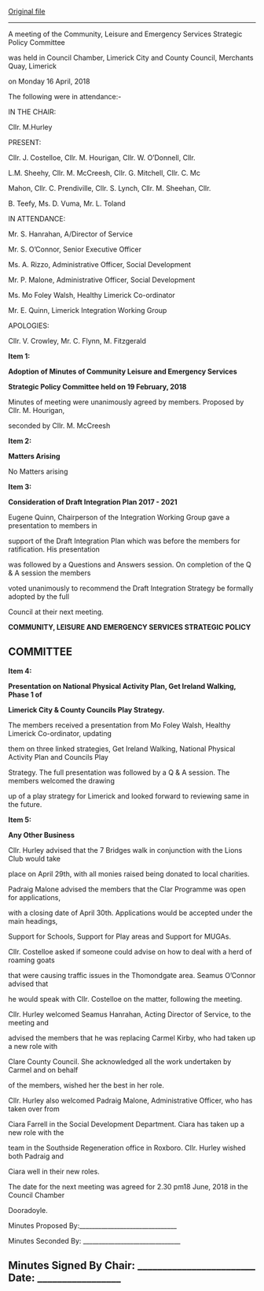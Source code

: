 [Original file](https://www.limerick.ie/sites/default/files/media/documents/2018-06/Minutes%20of%20Meeting%2016th%20April.pdf)

---
A meeting of the Community, Leisure and Emergency Services Strategic Policy Committee

was held in Council Chamber, Limerick City and County Council, Merchants Quay, Limerick

on Monday 16 April, 2018

The following were in attendance:-

IN THE CHAIR:

Cllr. M.Hurley

PRESENT:

Cllr. J. Costelloe, Cllr. M. Hourigan, Cllr. W. O’Donnell, Cllr.

L.M. Sheehy, Cllr. M. McCreesh, Cllr. G. Mitchell, Cllr. C. Mc

Mahon, Cllr. C. Prendiville, Cllr. S. Lynch, Cllr. M. Sheehan, Cllr.

B. Teefy, Ms. D. Vuma, Mr. L. Toland

IN ATTENDANCE:

Mr. S. Hanrahan, A/Director of Service

Mr. S. O’Connor, Senior Executive Officer

Ms. A. Rizzo, Administrative Officer, Social Development

Mr. P. Malone, Administrative Officer, Social Development

Ms. Mo Foley Walsh, Healthy Limerick Co-ordinator

Mr. E. Quinn, Limerick Integration Working Group

APOLOGIES:

Cllr. V. Crowley, Mr. C. Flynn, M. Fitzgerald

**Item 1:**

**Adoption of Minutes of Community Leisure and Emergency Services**

**Strategic Policy Committee held on 19 February, 2018**

Minutes of meeting were unanimously agreed by members. Proposed by Cllr. M. Hourigan,

seconded by Cllr. M. McCreesh

**Item 2:**

**Matters Arising**

No Matters arising

**Item 3:**

**Consideration of Draft Integration Plan 2017 - 2021**

Eugene Quinn, Chairperson of the Integration Working Group gave a presentation to members in

support of the Draft Integration Plan which was before the members for ratification. His presentation

was followed by a Questions and Answers session. On completion of the Q & A session the members

voted unanimously to recommend the Draft Integration Strategy be formally adopted by the full

Council at their next meeting.

**COMMUNITY, LEISURE AND EMERGENCY SERVICES STRATEGIC POLICY**

**COMMITTEE**
---
**Item 4:**

**Presentation on National Physical Activity Plan, Get Ireland Walking, Phase 1 of**

**Limerick City & County Councils Play Strategy.**

The members received a presentation from Mo Foley Walsh, Healthy Limerick Co-ordinator, updating

them on three linked strategies, Get Ireland Walking, National Physical Activity Plan and Councils Play

Strategy. The full presentation was followed by a Q & A session. The members welcomed the drawing

up of a play strategy for Limerick and looked forward to reviewing same in the future.

**Item 5:**

**Any Other Business**

Cllr. Hurley advised that the 7 Bridges walk in conjunction with the Lions Club would take

place on April 29th, with all monies raised being donated to local charities.

Padraig Malone advised the members that the Clar Programme was open for applications,

with a closing date of April 30th. Applications would be accepted under the main headings,

Support for Schools, Support for Play areas and Support for MUGAs.

Cllr. Costelloe asked if someone could advise on how to deal with a herd of roaming goats

that were causing traffic issues in the Thomondgate area. Seamus O’Connor advised that

he would speak with Cllr. Costelloe on the matter, following the meeting.

Cllr. Hurley welcomed Seamus Hanrahan, Acting Director of Service, to the meeting and

advised the members that he was replacing Carmel Kirby, who had taken up a new role with

Clare County Council. She acknowledged all the work undertaken by Carmel and on behalf

of the members, wished her the best in her role.

Cllr. Hurley also welcomed Padraig Malone, Administrative Officer, who has taken over from

Ciara Farrell in the Social Development Department. Ciara has taken up a new role with the

team in the Southside Regeneration office in Roxboro. Cllr. Hurley wished both Padraig and

Ciara well in their new roles.

The date for the next meeting was agreed for 2.30 pm18 June, 2018 in the Council Chamber

Dooradoyle.

Minutes Proposed By:\_\_\_\_\_\_\_\_\_\_\_\_\_\_\_\_\_\_\_\_\_\_\_\_\_\_\_\_\_\_\_

Minutes Seconded By: \_\_\_\_\_\_\_\_\_\_\_\_\_\_\_\_\_\_\_\_\_\_\_\_\_\_\_\_\_\_\_

Minutes Signed By Chair: \_\_\_\_\_\_\_\_\_\_\_\_\_\_\_\_\_\_\_\_\_\_\_\_ Date: \_\_\_\_\_\_\_\_\_\_\_\_\_\_\_\_\_
---
